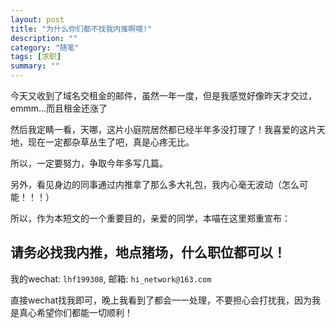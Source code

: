 ```yaml
---
layout: post
title: "为什么你们都不找我内推啊喂!"
description: ""
category: "随笔"
tags: [求职]
summary: ""
---
```


今天又收到了域名交租金的邮件，虽然一年一度，但是我感觉好像昨天才交过，emmm...而且租金还涨了

然后我定睛一看，天哪，这片小庭院居然都已经半年多没打理了！我喜爱的这片天地，现在一定都杂草丛生了吧，真是心疼无比。

所以，一定要努力，争取今年多写几篇。

另外，看见身边的同事通过内推拿了那么多大礼包，我内心毫无波动（怎么可能！！！）

所以，作为本短文的一个重要目的，亲爱的同学，本喵在这里郑重宣布：

## 请务必找我内推，地点猪场，什么职位都可以！

我的wechat: `lhf199308`, 邮箱: `hi_network@163.com`

直接wechat找我即可，晚上我看到了都会一一处理，不要担心会打扰我，因为我是真心希望你们都能一切顺利！
